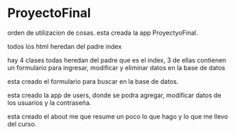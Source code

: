 # ProyectoFinal
orden de utilizacion de cosas.
esta creada la app ProyectyoFinal.

todos los html heredan del padre index

hay 4 clases todas heredan del padre que es el index, 3 de ellas contienen un formulario para ingresar, modificar y eliminar datos en la base de datos

esta creado el formulario para buscar en la base de datos.

esta creado la app de users, donde se podra agregar, modificar datos de los usuarios y la contraseña.

esta creado el about me que resume un poco lo que hago y lo que me llevo del curso.
